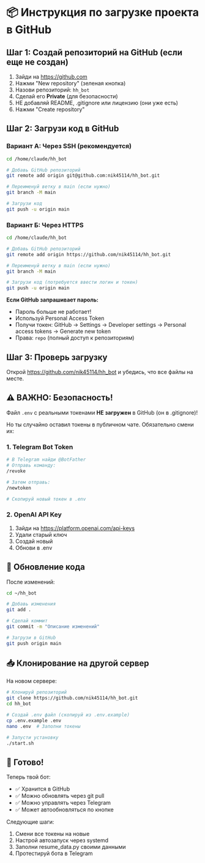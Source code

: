 # 📦 Инструкция по загрузке проекта в GitHub

## Шаг 1: Создай репозиторий на GitHub (если еще не создан)

1. Зайди на https://github.com
2. Нажми "New repository" (зеленая кнопка)
3. Назови репозиторий: `hh_bot`
4. Сделай его **Private** (для безопасности)
5. НЕ добавляй README, .gitignore или лицензию (они уже есть)
6. Нажми "Create repository"

## Шаг 2: Загрузи код в GitHub

### Вариант А: Через SSH (рекомендуется)

```bash
cd /home/claude/hh_bot

# Добавь GitHub репозиторий
git remote add origin git@github.com:nik45114/hh_bot.git

# Переименуй ветку в main (если нужно)
git branch -M main

# Загрузи код
git push -u origin main
```

### Вариант Б: Через HTTPS

```bash
cd /home/claude/hh_bot

# Добавь GitHub репозиторий
git remote add origin https://github.com/nik45114/hh_bot.git

# Переименуй ветку в main (если нужно)
git branch -M main

# Загрузи код (потребуется ввести логин и токен)
git push -u origin main
```

**Если GitHub запрашивает пароль:**
- Пароль больше не работает!
- Используй Personal Access Token
- Получи токен: GitHub → Settings → Developer settings → Personal access tokens → Generate new token
- Права: `repo` (полный доступ к репозиториям)

## Шаг 3: Проверь загрузку

Открой https://github.com/nik45114/hh_bot и убедись, что все файлы на месте.

## ⚠️ ВАЖНО: Безопасность!

Файл `.env` с реальными токенами **НЕ загружен** в GitHub (он в .gitignore)!

Но ты случайно оставил токены в публичном чате. Обязательно смени их:

### 1. Telegram Bot Token
```bash
# В Telegram найди @BotFather
# Отправь команду:
/revoke

# Затем отправь:
/newtoken

# Скопируй новый токен в .env
```

### 2. OpenAI API Key
1. Зайди на https://platform.openai.com/api-keys
2. Удали старый ключ
3. Создай новый
4. Обнови в .env

## 🔄 Обновление кода

После изменений:

```bash
cd ~/hh_bot

# Добавь изменения
git add .

# Сделай коммит
git commit -m "Описание изменений"

# Загрузи в GitHub
git push origin main
```

## 📥 Клонирование на другой сервер

На новом сервере:

```bash
# Клонируй репозиторий
git clone https://github.com/nik45114/hh_bot.git
cd hh_bot

# Создай .env файл (скопируй из .env.example)
cp .env.example .env
nano .env  # Заполни токены

# Запусти установку
./start.sh
```

## 🎯 Готово!

Теперь твой бот:
- ✅ Хранится в GitHub
- ✅ Можно обновлять через git pull
- ✅ Можно управлять через Telegram
- ✅ Может автообновляться по кнопке

Следующие шаги:
1. Смени все токены на новые
2. Настрой автозапуск через systemd
3. Заполни resume_data.py своими данными
4. Протестируй бота в Telegram
